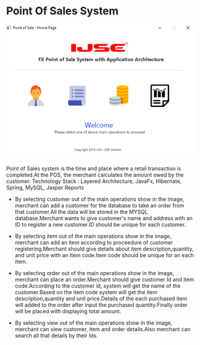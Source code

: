 # Point Of Sales System

![library system-home_page](/screenshot/home_page.png)

Point of Sales system is the time and place where a retail transaction is completed.At the POS, the merchant calculates the amount owed by the customer.
Technology Stack : Layered Architecture, JavaFx, Hibernate, Spring, MySQL, Jasper Reports 

* By selecting customer out of the main operations show in the image, merchant can add a customer for the database to take an order from that customer.All the data will be stored in the MYSQL database.Merchant wants to give customer's name and address with an ID to register a new customer.ID should be unique for each customer.

* By selecting item out of the main operations show in the image, merchant can add an item according to proceedure of customer registering.Merchant should give details about item description,quantity, and unit price with an Item code.Item code should be unique for an each item.

* By selecting order out of the main operations show in the image, merchant can place an order.Merchant should give customer Id and item code.According to the customer id, system will get the name of the customer.Based on the item code system will get the item description,quantity and unit price.Details of the each purchased item will added to the order after input the purchased quantity.Finally order will be placed with displaying total amount.

* By selecting view out of the main operations show in the image, merchant can view customer, item and order details.Also merchant can search all that details by their Ids.
